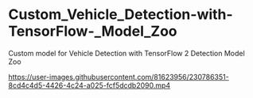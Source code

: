 # Custom_Vehicle_Detection-with-TensorFlow-_Model_Zoo
Custom model for Vehicle Detection with TensorFlow 2 Detection Model Zoo


https://user-images.githubusercontent.com/81623956/230786351-8cd4c4d5-4426-4c24-a025-fcf5dcdb2090.mp4

